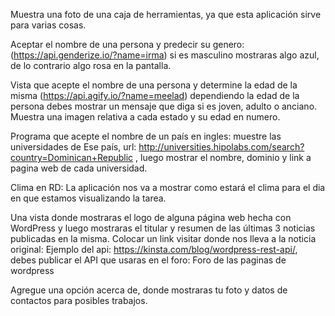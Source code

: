 Muestra una foto de una caja de herramientas, ya que esta aplicación sirve para varias cosas.

Aceptar el nombre de una persona y predecir su genero: (https://api.genderize.io/?name=irma) si es masculino mostraras algo azul, de lo contrario algo rosa en la pantalla.

Vista que acepte el nombre de una persona y determine la edad de la misma (https://api.agify.io/?name=meelad) dependiendo la edad de la persona debes mostrar un mensaje que diga si es joven, adulto o anciano. Muestra una imagen relativa a cada estado y su edad en numero.

Programa que acepte el nombre de un país en ingles: muestre las universidades de Ese país,  url: http://universities.hipolabs.com/search?country=Dominican+Republic , luego mostrar el nombre, dominio y link a pagina web de cada universidad.  

Clima en RD: La aplicación nos va a mostrar como estará el clima para el dia en que estamos visualizando la tarea.

Una vista donde mostraras el logo de alguna página web hecha con WordPress y luego mostraras el titular y resumen de las últimas 3 noticias publicadas en la misma. Colocar un link visitar donde nos lleva a la noticia original: Ejemplo del api: https://kinsta.com/blog/wordpress-rest-api/, debes publicar el API que usaras en el foro: Foro de las paginas de wordpress

Agregue una opción acerca de, donde mostraras tu foto y datos de contactos para posibles trabajos. 
